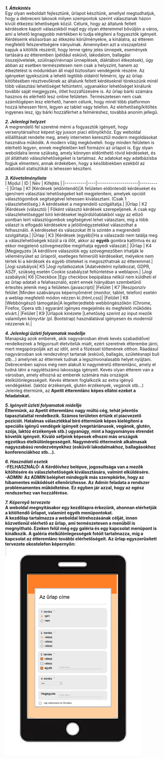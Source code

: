 ***1. Áttekintés***<br>
Egy olyan weboldalt fejlesztünk, űrlapot készítünk, amellyel megtudhatjuk, hogy a debreceni lakosok milyen szempontok szerint választanak házon kívüli étkezési lehetőségek közül. Célunk, hogy az általunk feltett kérdésekre kapott válaszokból majd egy olyan étteremmel bővüljön a város, ami a lehető legnagyobb mértékben ki tudja elégíteni a fogyasztók igényeit. Kérdéseink elsősorban az étkezési körülményekre, a kínálatra, az étterem megfelelő felszereltségére irányulnak. Amennyiben azt a visszajelzést kapjuk a kitöltők részéről, hogy lenne igény jeles ünnepek, események tartására az étteremben (például esküvő, lakodalom, ballagási összejövetelek, szülinapi/névnapi ünneplések, diáktábori étkezések), úgy abban az esetben természetesen nem csak a helyszínt, hanem az étkeztetést is módunkban áll majd biztosítani vendégeink részére. Az igényeket igyekszünk a lehető legtöbb oldalról felmérni, így az űrlap kitöltésében résztvevőknek az általunk feltett kérdéseknél törekszünk minél több választási lehetőséget feltüntetni, ugyanakkor lehetőséget kínálunk további saját megjegyzés, ötlet hozzáfűzésére is. Az űrlap bárki számára hasznos és elérhető lesz online felületen. Természetesen nem csak számítógépen lesz elérhető, hanem célunk, hogy minél több platformon hozzá lehessen férni, legyen az tablet vagy telefon. Az elérhetőség/kitöltés ingyenes lesz, így bárki hozzáférhet a felméréshez, továbbá anonim jellegű.

***2. Jelenlegi helyzet***<br>
A megrendelő fel szeretné mérni a fogyasztók igényeit, hogy versenytársaihoz képest így jusson piaci előnyökhöz. Egy weboldal előállítását rendelte meg, amely interneten keresztül modern megoldásokat használva működik. A modern világ megköveteli. hogy minden felületen is elérhető legyen, ennek megfelelően kell formázni az úrlapot is. Egy olyan weboldalra lenne szükség, amely könnyen eldönthető rövid kérdéseket, és jól átlátható válaszlehetőségeket is tartalmaz. Az adatokat egy adatbázisba fogjuk elmenteni, annak érdekében, hogy a későbbiekben ezekből az adatokból statisztikát is lehessen készíteni.

***3. Követelménylista***<br>
|   Modul   | ID |         Név         | Kifejtés |
|-----------|----|---------------------|----------|
|Űrlap         | K1 |Kérdések (eldöntendő)|A felületen eldöntendő kérdéseket és igen/nem választási lehetőségeket kell megjeleníteni, amelyek opcióit választógombok segítségével lehessen kiválasztani. (Csak 1 válaszlehetőség.) A kérdéseket a megrendelő szolgáltatja.|
|Űrlap         | K2 |Kérdések (választó)  | Főként választó kérdések szerepeljenek. A csak egy válaszlehetőséggel bíró kérdéseket legördülőablakból vagy az előző pontban leírt választógombok segítségével lehet választani, míg a több választ is elfogadó kérdésekre a jelölőnégyzetekkel válaszolhat a felhasználó. A kérdéseket és válaszokat itt is szintén a megrendelő szolgáltatja.|
|Űrlap         | K3 |Kérdések (egyéb)|Ha a válaszadó nem találja meg a válaszlehetőségek közül a rá illőt, akkor az <b>egyéb</b> gombra kattintva és az ekkor megjelenő szövegmezőbe megírhatja egyedi válaszát.|
|Űrlap         | K4 |Megjegyzés           |A kérdőívre válaszolók egy szövegmezőben írhatják le véleményüket az űrlapról, esetleges felmerülő kérdéseiket, melyekre nem tértek ki a kérdések és egyéb ötleteket is megoszthatnak az étteremmel.|
|Jogi szabályok| K5 |Jogi nyilatkozatok   |Adatvédelmi nyilatkozat, GDPR, ASZF, szükség esetén Cookie szabályzat feltüntetése a weblapon.|
|Jogi szabályok| K6 |Checkbox             |Egy checkbox bepipálása nélkül nem küldheti el az űrlap adatait a felahasználó, ezért ennek hiányában szembetűnő értesítés jelenik meg a felületen.(javascript)|
|Felület       | K7 |Reszponzív felület   |Minden szabványos képernyőméret (monitor, tablet, telefon) esetén a weblap megfelelő módon nézzen ki.(html,css)|
|Felület       | K8 |Webböngésző támogatás|A legelterjedtebb webböngészőkön (Chrome, Firefox, Opera stb.) egyaránt igényes megejelnés és megfelelő működés elvárt.|
|Felület       | K9 |Űrlapok kinézete     |Lehetőség szerint az input mezők valamilyen könyvtár (pl. Bootstrap) használatával igényesen és modernül nézzenek ki.|

***4. Jelenlegi üzleti folyamatok modellje***<br>
Manapság azok emberek, akik nagyvárosban élnek kevés szabadidővel rendelkeznek a felgyorsult életvitelük miatt, ezért szeretnek étterembe járni, mert  megspórpolják azt az időt, amit a főzéssel töltenének otthon. Ráadásul nagyvárosban sok rendezvényt tartanak (esküvő, ballagás, születésnapi buli stb...) amelynek az éttermek tudnak a legszínvonalasabb helyet nyűjtani. Debrecenben sajnos még nem alakult ki nagyméretű étteremlánc, amely el tudná látni a nagylétszámú lakossága igényeit. Kevés olyan étterem van a városban, amely elhozná az emberek számára más országok ételkülönlegességeit. Kevés étterem foglalkozik az extra igényű vendégekkel. (laktóz érzékenyek, glutén érzékenyek, vegánok stb...) Jelenleg étermünk, az <b>Apetit étteremlánc<b> képes ellátni ezeket a feladatokat.
  
***5. Igényelt üzleti folyamatok midellje***<br>
Éttermünk, az Apetit étteremlánc nagy múltú cég, tehát jelentős tapasztalattal rendelkezik. Számos területen értünk el piacvezető pozíciót. Hatalmas választékkal bíró éttermünk képes kielégíteni a speciális igényű vendégek igényeit (vegetáriánusok, vegánok, glutén, szója, laktóz érzékenyek stb.) ugyanúgy, mint a hagyományos étrendet követők igényeit.
Kiváló séfjeink képesek elhozni más országok egzotikus ételkülönlegességeit. Nagyméretű éttermeink alkalmasak nagyszabású rendezvényekhez (esküvői lakodalmakhoz, ballagásokhoz konferenciákhoz stb...).<br>
  

***6. Használati esetek***<br>
-FELHASZNÁLÓ: A Kérdőívhez belépve, jogosultsága van a mezők kitöltésére és válaszlehetőségek kiválasztására, valmint elküldésére.<br>
-ADMIN: Az ADMIN beléphet mindegyik más szerepkörbe,
hogy az hibamentes működését ellenőrizhesse. Az Admin
feladata a rendszer problémamentes működtetése. Ez egyben jár azzal,
hogy az egész rendszerhez van hozzáférése.

***7. Képernyő tervezete***<br>
A weboldal megnyitásakor egy kezdőlapra érkezünk, ahonnan elérhetjük a kitöltendő űrlapot, valamint egyéb menüpontokat.<br> 
A kezdőlap tartalmazza a weboldal létrehozásának célját, innen közvetlenül elérhető az űrlap, ami természetesen a menüből is megnyitható.
Ezeken felül még egy galéria és egy kapcsolat menüpont is kínálkozik. A galéria ételkülönlegességek fotóit tartalmazza, míg a kapcsolat az étteremlánc további elérhetőségeit. 
Az űrlap egyszerűsített tervezete okostelefon képernyőn:<br>
<img src="mini-project.png" data-canonical-src="images/mini-project.png" width="445" height="681" />
